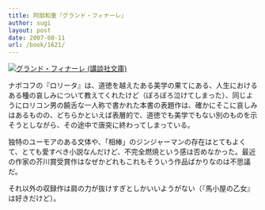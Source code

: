 ```yaml
---
title: 阿部和重『グランド・フィナーレ』
author: sugi
layout: post
date: 2007-08-11
url: /book/1621/
---
```

<a href="http://www.amazon.co.jp/exec/obidos/ASIN/4062757753/chezsugi-22/ref=nosim/" name="amazletlink" target="_blank"><img src="http://i0.wp.com/ec2.images-amazon.com/images/I/41f1eiW9sJL.SL160.jpg?w=660" alt="グランド・フィナーレ (講談社文庫)" class="alignleft" data-recalc-dims="1" /></a>

ナボコフの『ロリータ』は、道徳を越えたある美学の果てにある、人生におけるある種の哀しみについて教えてくれたけど（ぼろぼろ泣けてしまった）、同じようにロリコン男の饒舌な一人称で書かれた本書の表題作は、確かにそこに哀しみはあるものの、どちらかといえば表層的で、道徳でも美学でもない別のものを示そうとしながら、その途中で唐突に終わってしまっている。

独特のユーモアのある文体や、「相棒」のジンジャーマンの存在はとてもよくて、とても愛すべき小説なんだけど、不完全燃焼という感は否めなかった。最近の作家の芥川賞受賞作はなぜかどれもこれもそういう作品ばかりなのは不思議だ。

それ以外の収録作は肩の力が抜けすぎとしかいいようがない（『馬小屋の乙女』は好きだけど）。

